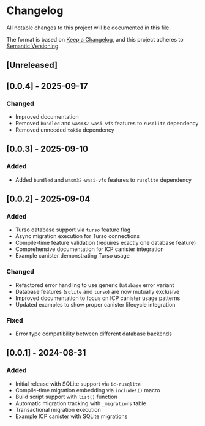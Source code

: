 # Changelog

All notable changes to this project will be documented in this file.

The format is based on [Keep a Changelog](https://keepachangelog.com/en/1.0.0/),
and this project adheres to [Semantic Versioning](https://semver.org/spec/v2.0.0.html).

## [Unreleased]

## [0.0.4] - 2025-09-17

### Changed
- Improved documentation
- Removed `bundled` and `wasm32-wasi-vfs` features to `rusqlite` dependency
- Removed unneeded `tokio` dependency

## [0.0.3] - 2025-09-10

### Added
- Added `bundled` and `wasm32-wasi-vfs` features to `rusqlite` dependency

## [0.0.2] - 2025-09-04

### Added
- Turso database support via `turso` feature flag
- Async migration execution for Turso connections
- Compile-time feature validation (requires exactly one database feature)
- Comprehensive documentation for ICP canister integration
- Example canister demonstrating Turso usage

### Changed
- Refactored error handling to use generic `Database` error variant
- Database features (`sqlite` and `turso`) are now mutually exclusive
- Improved documentation to focus on ICP canister usage patterns
- Updated examples to show proper canister lifecycle integration

### Fixed
- Error type compatibility between different database backends

## [0.0.1] - 2024-08-31

### Added
- Initial release with SQLite support via `ic-rusqlite`
- Compile-time migration embedding via `include!()` macro
- Build script support with `list()` function
- Automatic migration tracking with `_migrations` table
- Transactional migration execution
- Example ICP canister with SQLite migrations
